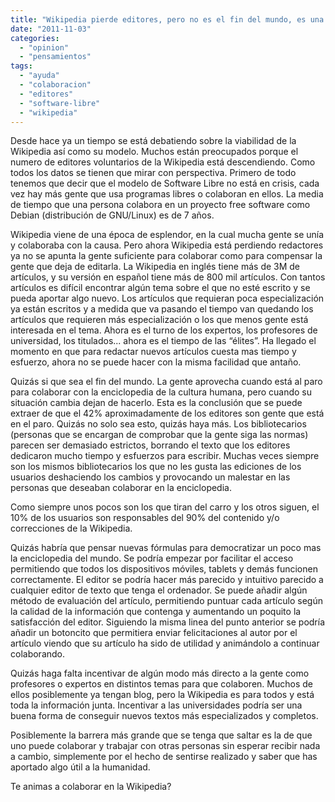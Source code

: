 ```yaml
---
title: "Wikipedia pierde editores, pero no es el fin del mundo, es una evolución"
date: "2011-11-03"
categories: 
  - "opinion"
  - "pensamientos"
tags: 
  - "ayuda"
  - "colaboracion"
  - "editores"
  - "software-libre"
  - "wikipedia"
---
```


Desde hace ya un tiempo se está debatiendo sobre la viabilidad de la Wikipedia así como su modelo. Muchos están preocupados porque el numero de editores voluntarios de la Wikipedia está descendiendo. Como todos los datos se tienen que mirar con perspectiva. Primero de todo tenemos que decir que el modelo de Software Libre no está en crisis, cada vez hay más gente que usa programas libres o colaboran en ellos. La media de tiempo que una persona colabora en un proyecto free software como Debian (distribución de GNU/Linux) es de 7 años.

Wikipedia viene de una época de esplendor, en la cual mucha gente se unía y colaboraba con la causa. Pero ahora Wikipedia está perdiendo redactores ya no se apunta la gente suficiente para colaborar como para compensar la gente que deja de editarla. La Wikipedia en inglés tiene más de 3M de artículos, y su versión en español tiene más de 800 mil artículos. Con tantos artículos es difícil encontrar algún tema sobre el que no esté escrito y se pueda aportar algo nuevo. Los artículos que requieran poca especialización ya están escritos y a medida que va pasando el tiempo van quedando los artículos que requieren más especialización o los que menos gente está interesada en el tema. Ahora es el turno de los expertos, los profesores de universidad, los titulados... ahora es el tiempo de las “élites”. Ha llegado el momento en que para redactar nuevos artículos cuesta mas tiempo y esfuerzo, ahora no se puede hacer con la misma facilidad que antaño.

Quizás si que sea el fin del mundo. La gente aprovecha cuando está al paro para colaborar con la enciclopedia de la cultura humana, pero cuando su situación cambia dejan de hacerlo. Esta es la conclusión que se puede extraer de que el 42% aproximadamente de los editores son gente que está en el paro. Quizás no solo sea esto, quizás haya más. Los bibliotecarios (personas que se encargan de comprobar que la gente siga las normas) parecen ser demasiado estrictos, borrando el texto que los editores dedicaron mucho tiempo y esfuerzos para escribir. Muchas veces siempre son los mismos bibliotecarios los que no les gusta las ediciones de los usuarios deshaciendo los cambios y provocando un malestar en las personas que deseaban colaborar en la enciclopedia.

Como siempre unos pocos son los que tiran del carro y los otros siguen, el 10% de los usuarios son responsables del 90% del contenido y/o correcciones de la Wikipedia.

Quizás habría que pensar nuevas fórmulas para democratizar un poco mas la enciclopedia del mundo. Se podría empezar por facilitar el acceso permitiendo que todos los dispositivos móviles, tablets y demás funcionen correctamente. El editor se podría hacer más parecido y intuitivo parecido a cualquier editor de texto que tenga el ordenador. Se puede añadir algún método de evaluación del artículo, permitiendo puntuar cada artículo según la calidad de la información que contenga y aumentando un poquito la satisfacción del editor. Siguiendo la misma linea del punto anterior se podría añadir un botoncito que permitiera enviar felicitaciones al autor por el artículo viendo que su artículo ha sido de utilidad y animándolo a continuar colaborando.

Quizás haga falta incentivar de algún modo más directo a la gente como profesores o expertos en distintos temas para que colaboren. Muchos de ellos posiblemente ya tengan blog, pero la Wikipedia es para todos y está toda la información junta. Incentivar a las universidades podría ser una buena forma de conseguir nuevos textos más especializados y completos.

Posiblemente la barrera más grande que se tenga que saltar es la de que uno puede colaborar y trabajar con otras personas sin esperar recibir nada a cambio, simplemente por el hecho de sentirse realizado y saber que has aportado algo útil a la humanidad.

Te animas a colaborar en la Wikipedia?
